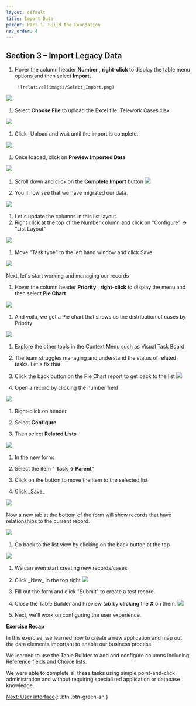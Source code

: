 ```yaml
---
layout: default
title: Import Data
parent: Part 1. Build the Foundation
nav_order: 4
---
```


## Section 3 – Import Legacy Data

1. Hover the column header **Number** , **right-click** to display the table menu options and then select **Import.**

        ![relative](images/Select_Import.png)

![](RackMultipart20221028-1-d1lmac_html_f0072d5979854ef5.png)

1. Select **Choose File** to upload the Excel file: Telework Cases.xlsx

![](RackMultipart20221028-1-d1lmac_html_4a8ec72f7a78b80d.png)

1. Click \_Upload and wait until the import is complete.

![](RackMultipart20221028-1-d1lmac_html_a64fae6a6f51b957.png)

1. Once loaded, click on **Preview Imported Data**

![](RackMultipart20221028-1-d1lmac_html_4583dd9fad3aa1e6.png)

1. Scroll down and click on the **Complete Import** button
 ![](RackMultipart20221028-1-d1lmac_html_7831047deb4d7cee.png)

1. You'll now see that we have migrated our data.

![](RackMultipart20221028-1-d1lmac_html_96c5b9d9100e45ba.png)

1. Let's update the columns in this list layout.
2. Right click at the top of the Number column and click on "Configure" -\> "List Layout"

![](RackMultipart20221028-1-d1lmac_html_b7a8266e068a80ac.png)

1. Move "Task type" to the left hand window and click Save

 ![](RackMultipart20221028-1-d1lmac_html_484ea2f2832e483d.png)

Next, let's start working and managing our records

1. Hover the column header **Priority** , **right-click** to display the menu and then select **Pie Chart**

![](RackMultipart20221028-1-d1lmac_html_d01b914ab4265f31.png)

1. And voila, we get a Pie chart that shows us the distribution of cases by Priority

![](RackMultipart20221028-1-d1lmac_html_23725093697e690d.png)

1. Explore the other tools in the Context Menu such as Visual Task Board

1. The team struggles managing and understand the status of related tasks. Let's fix that.


2. Click the back button on the Pie Chart report to get back to the list
 ![](RackMultipart20221028-1-d1lmac_html_c472453da4310651.png)
3. Open a record by clicking the number field

![](RackMultipart20221028-1-d1lmac_html_244058beaddd9a63.png)

1. Right-click on header

  1. Select **Configure**
  2. Then select **Related Lists**

![](RackMultipart20221028-1-d1lmac_html_1d45a2f3a9a1d904.png)

1. In the new form:

  1. Select the item " **Task -\> Parent**"
  2. Click on the button to move the item to the selected list

  1. Click \_Save\_

![](RackMultipart20221028-1-d1lmac_html_e0c88ad53ab5c6d4.png)

Now a new tab at the bottom of the form will show records that have relationships to the current record.

![](RackMultipart20221028-1-d1lmac_html_26bae987b8392a99.png)

1. Go back to the list view by clicking on the back button at the top

![](RackMultipart20221028-1-d1lmac_html_b065bf9b0230b92b.png)

1. We can even start creating new records/cases


2. Click \_New\_ in the top right
 ![](RackMultipart20221028-1-d1lmac_html_d49e90b5aa7de824.png)

1. Fill out the form and click "Submit" to create a test record.
2. Close the Table Builder and Preview tab by **clicking** the **X** on them.
 ![](RackMultipart20221028-1-d1lmac_html_d16112e35dae392d.png)
3. Next, we'll work on configuring the user experience.

**Exercise Recap**

In this exercise, we learned how to create a new application and map out the data elements important to enable our business process.

We learned to use the Table Builder to add and configure columns including Reference fields and Choice lists.

We were able to complete all these tasks using simple point-and-click administration and without requiring specialized application or database knowledge.

[Next: User Interface]( ../Part_2_The_User_Experience/Part_2.0_Main.html){: .btn .btn-green-sn }